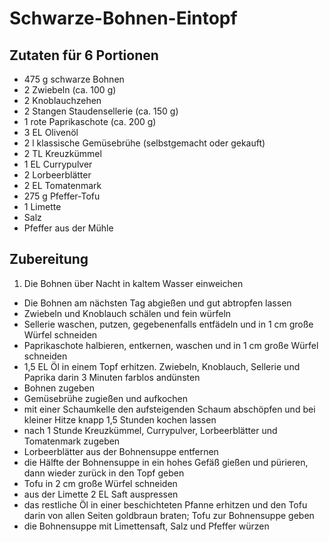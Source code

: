 # Schwarze-Bohnen-Eintopf

## Zutaten für 6 Portionen

- 475 g schwarze Bohnen
- 2 Zwiebeln (ca. 100 g)
- 2 Knoblauchzehen
- 2 Stangen Staudensellerie (ca. 150 g)
- 1 rote Paprikaschote (ca. 200 g)
- 3 EL Olivenöl
- 2 l klassische Gemüsebrühe (selbstgemacht oder gekauft)
- 2 TL Kreuzkümmel
- 1 EL Currypulver
- 2 Lorbeerblätter
- 2 EL Tomatenmark
- 275 g Pfeffer-Tofu
- 1 Limette
- Salz
- Pfeffer aus der Mühle 

## Zubereitung

1. Die Bohnen über Nacht in kaltem Wasser einweichen
- Die Bohnen am nächsten Tag abgießen und gut abtropfen lassen
- Zwiebeln und Knoblauch schälen und fein würfeln
- Sellerie waschen, putzen, gegebenenfalls entfädeln und in 1 cm große Würfel schneiden
- Paprikaschote halbieren, entkernen, waschen und in 1 cm große Würfel schneiden
- 1,5 EL Öl in einem Topf erhitzen. Zwiebeln, Knoblauch, Sellerie und Paprika darin 3 Minuten farblos andünsten
- Bohnen zugeben
- Gemüsebrühe zugießen und aufkochen
- mit einer Schaumkelle den aufsteigenden Schaum abschöpfen und bei kleiner Hitze knapp 1,5 Stunden kochen lassen
- nach 1 Stunde Kreuzkümmel, Currypulver, Lorbeerblätter und Tomatenmark zugeben
- Lorbeerblätter aus der Bohnensuppe entfernen
- die Hälfte der Bohnensuppe in ein hohes Gefäß gießen und pürieren, dann wieder zurück in den Topf geben
- Tofu in 2 cm große Würfel schneiden
- aus der Limette 2 EL Saft auspressen
- das restliche Öl in einer beschichteten Pfanne erhitzen und den Tofu darin von allen Seiten goldbraun braten; Tofu zur Bohnensuppe geben
- die Bohnensuppe mit Limettensaft, Salz und Pfeffer würzen
